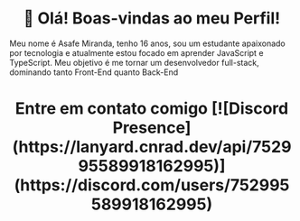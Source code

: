<h1 align="center">👀 Olá! Boas-vindas ao meu Perfil!</h1>
Meu nome é Asafe Miranda, tenho 16 anos, sou um estudante apaixonado por tecnologia e atualmente estou focado em aprender JavaScript e TypeScript. Meu objetivo é me tornar um desenvolvedor full-stack, dominando tanto Front-End quanto Back-End

<h1 align="center">Entre em contato comigo
[![Discord Presence](https://lanyard.cnrad.dev/api/752995589918162995)](https://discord.com/users/752995589918162995)
